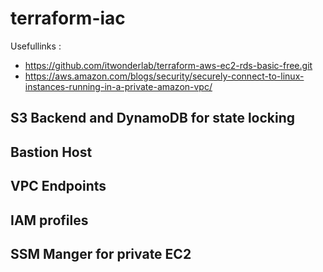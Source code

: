 # terraform-iac

Usefullinks : 
- https://github.com/itwonderlab/terraform-aws-ec2-rds-basic-free.git 
- https://aws.amazon.com/blogs/security/securely-connect-to-linux-instances-running-in-a-private-amazon-vpc/

## S3 Backend and DynamoDB for state locking

## Bastion Host

## VPC Endpoints

## IAM profiles

## SSM Manger for private EC2

